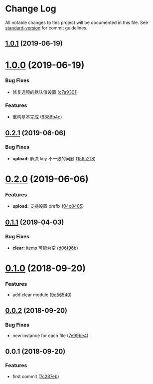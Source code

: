 # Change Log

All notable changes to this project will be documented in this file. See [standard-version](https://github.com/conventional-changelog/standard-version) for commit guidelines.

<a name="1.0.1"></a>
## [1.0.1](https:///github.com/fjc0k/better-qiniu-cli/compare/v1.0.0...v1.0.1) (2019-06-19)



<a name="1.0.0"></a>
# [1.0.0](https:///github.com/fjc0k/better-qiniu-cli/compare/v0.2.1...v1.0.0) (2019-06-19)


### Bug Fixes

* 修复选项的默认值设置 ([c7a9301](https:///github.com/fjc0k/better-qiniu-cli/commits/c7a9301))


### Features

* 重构基本完成 ([8388b4c](https:///github.com/fjc0k/better-qiniu-cli/commits/8388b4c))



<a name="0.2.1"></a>
## [0.2.1](https://github.com/fjc0k/better-qiniu-cli/compare/v0.2.0...v0.2.1) (2019-06-06)


### Bug Fixes

* **upload:** 解决 key 不一致的问题 ([156c218](https://github.com/fjc0k/better-qiniu-cli/commit/156c218))



<a name="0.2.0"></a>
# [0.2.0](https://github.com/fjc0k/better-qiniu-cli/compare/v0.1.1...v0.2.0) (2019-06-06)


### Features

* **upload:** 支持设置 prefix ([04c8405](https://github.com/fjc0k/better-qiniu-cli/commit/04c8405))



<a name="0.1.1"></a>
## [0.1.1](https://github.com/fjc0k/better-qiniu-cli/compare/v0.1.0...v0.1.1) (2019-04-03)


### Bug Fixes

* **clear:** items 可能为空 ([d06f96b](https://github.com/fjc0k/better-qiniu-cli/commit/d06f96b))



<a name="0.1.0"></a>
# [0.1.0](https://github.com/fjc0k/better-qiniu-cli/compare/v0.0.2...v0.1.0) (2018-09-20)


### Features

* add clear module ([9d56540](https://github.com/fjc0k/better-qiniu-cli/commit/9d56540))



<a name="0.0.2"></a>
## [0.0.2](https://github.com/fjc0k/better-qiniu-cli/compare/v0.0.1...v0.0.2) (2018-09-20)


### Bug Fixes

* new instance for each file ([7e99be4](https://github.com/fjc0k/better-qiniu-cli/commit/7e99be4))



<a name="0.0.1"></a>
## 0.0.1 (2018-09-20)


### Features

* first commit ([7c287eb](https://github.com/fjc0k/better-qiniu-cli/commit/7c287eb))
